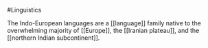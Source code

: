 #Linguistics 

The Indo-European languages are a [[language]] family native to the overwhelming majority of [[Europe]], the [[Iranian plateau]], and the [[northern Indian subcontinent]].
